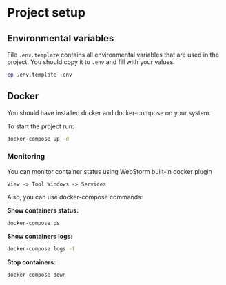 # Project setup

## Environmental variables

File `.env.template` contains all environmental variables that are used in the project. You should copy it to `.env` and
fill with your values.

```bash
cp .env.template .env
```

## Docker

You should have installed docker and docker-compose on your system.

To start the project run:

```bash
docker-compose up -d
```

### Monitoring

You can monitor container status using WebStorm built-in docker plugin

`View -> Tool Windows -> Services`

Also, you can use docker-compose commands:

**Show containers status:**
```bash
docker-compose ps
```

**Show containers logs:**
```bash
docker-compose logs -f
```

**Stop containers:**
```bash
docker-compose down
```
